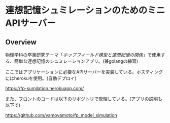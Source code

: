# 連想記憶シュミレーションのためのミニAPIサーバー

## Overview

物理学科の卒業研究テーマ「*ホップフィールド模型と連想記憶の関係*」で使用する、簡単な連想記憶のシュミレーションアプリ。(兼golangの練習)

ここではアプリケーションに必要なAPIサーバーを実装している。ホスティングにはherokuを使用。(自動デプロイ)

<https://fp-sumilation.herokuapp.com/>

また、フロントのコードは以下のリポジトリで管理している。(アプリの説明も以下で)

<https://github.com/yamoyamoto/fp_model_simulation>
